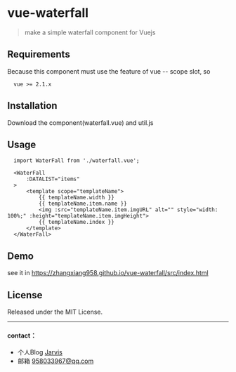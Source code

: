 # vue-waterfall

> make a simple waterfall component for Vuejs

## Requirements
Because this component must use the feature of vue -- scope slot, so 

  ```
    vue >= 2.1.x
  ```

## Installation

  Download the component(waterfall.vue) and util.js

## Usage

  ```
    import WaterFall from './waterfall.vue';

    <WaterFall 
        :DATALIST="items"
    >
        <template scope="templateName">
            {{ templateName.width }}
            {{ templateName.item.name }}
            <img :src="templateName.item.imgURL" alt="" style="width: 100%;" :height="templateName.item.imgHeight">
            {{ templateName.index }}
        </template>
    </WaterFall>
  ```

## Demo

  see it in https://zhangxiang958.github.io/vue-waterfall/src/index.html
  
## License

  Released under the MIT License.

---

#### contact：
- 个人Blog [Jarvis](http://zhangxiang958.github.io/)
- 邮箱 958033967@qq.com
